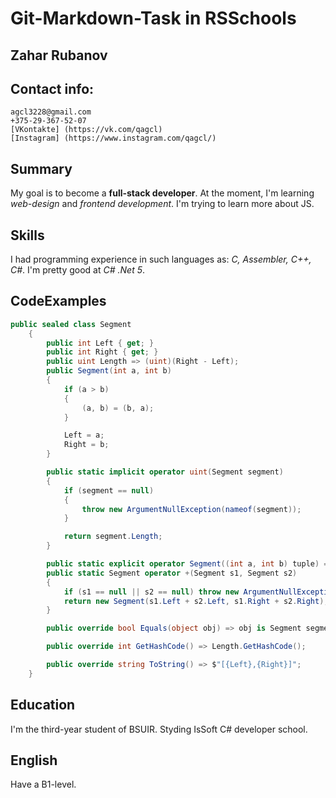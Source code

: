 # Git-Markdown-Task in RSSchools
## Zahar Rubanov
## Contact info:
    agcl3228@gmail.com
    +375-29-367-52-07
    [VKontakte] (https://vk.com/qagcl)
    [Instagram] (https://www.instagram.com/qagcl/)
## Summary
My goal is to become a **full-stack developer**. At the moment, I'm learning *web-design* and *frontend development*. I'm trying to learn more about JS.

## Skills
I had programming experience in such languages as: *C, Assembler, C++, C#*. I'm pretty good at *C# .Net 5*.

## CodeExamples
```cs
public sealed class Segment
    {
        public int Left { get; }
        public int Right { get; }
        public uint Length => (uint)(Right - Left);
        public Segment(int a, int b)
        {
            if (a > b)
            {
                (a, b) = (b, a);
            }

            Left = a;
            Right = b;
        }

        public static implicit operator uint(Segment segment)
        {
            if (segment == null)
            {
                throw new ArgumentNullException(nameof(segment));
            }

            return segment.Length;
        }

        public static explicit operator Segment((int a, int b) tuple) => new Segment(tuple.a, tuple.b);
        public static Segment operator +(Segment s1, Segment s2)
        {
            if (s1 == null || s2 == null) throw new ArgumentNullException();
            return new Segment(s1.Left + s2.Left, s1.Right + s2.Right);
        }

        public override bool Equals(object obj) => obj is Segment segment && Length == segment.Length;

        public override int GetHashCode() => Length.GetHashCode();

        public override string ToString() => $"[{Left},{Right}]";
    }
```

## Education
I'm the third-year student of BSUIR.
Styding IsSoft C# developer school.

## English
Have a B1-level.
